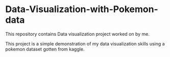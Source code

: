 # Data-Visualization-with-Pokemon-data
This repository contains Data visualization project worked on by me.

This project is a simple demonstration of my data visualization skills using a pokemon dataset gotten from kaggle.
